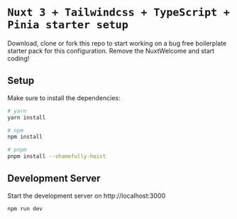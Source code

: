 # `Nuxt 3 + Tailwindcss + TypeScript + Pinia starter setup`

Download, clone or fork this repo to start working on a bug free boilerplate starter pack for this configuration.
Remove the NuxtWelcome and start coding!

## Setup

Make sure to install the dependencies:

```bash
# yarn
yarn install

# npm
npm install

# pnpm
pnpm install --shamefully-hoist
```

## Development Server

Start the development server on http://localhost:3000

```bash
npm run dev
```

